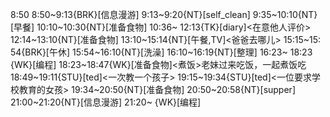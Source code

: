 
8:50
8:50~9:13{BRK}[信息漫游]
9:13~9:20{NT}[self_clean]
9:35~10:10{NT}[早餐]
10:10~10:30{NT}[准备食物]
10:36~ 12:13{TK}[diary]<在意他人评价>
12:14~13:10{NT}[准备食物]
13:10~15:14{NT}[午餐,TV]<爸爸去哪儿>
15:15~15: 54{BRK}[午休]
15:54~16:10{NT}[洗澡]
16:10~16:19{NT}[整理]
16:23~ 18:23 {WK}[编程]<life-time-tracker>
18:23~18:47{WK}[准备食物]<煮饭>老妹过来吃饭，一起煮饭吃
18:49~19:11{STU}[ted]<一次教一个孩子>
19:15~19:34{STU}[ted]<一位要求学校教育的女孩>
19:34~20:50{NT}[准备食物]
20:50~20:58{NT}[supper]
21:00~21:20{NT}[信息漫游]
21:20~ {WK}[编程]<life-time-tracker>

